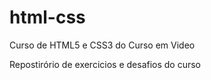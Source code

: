 # html-css
 Curso de HTML5 e CSS3 do Curso em Video

 Repostirório de exercicios e desafios do curso
